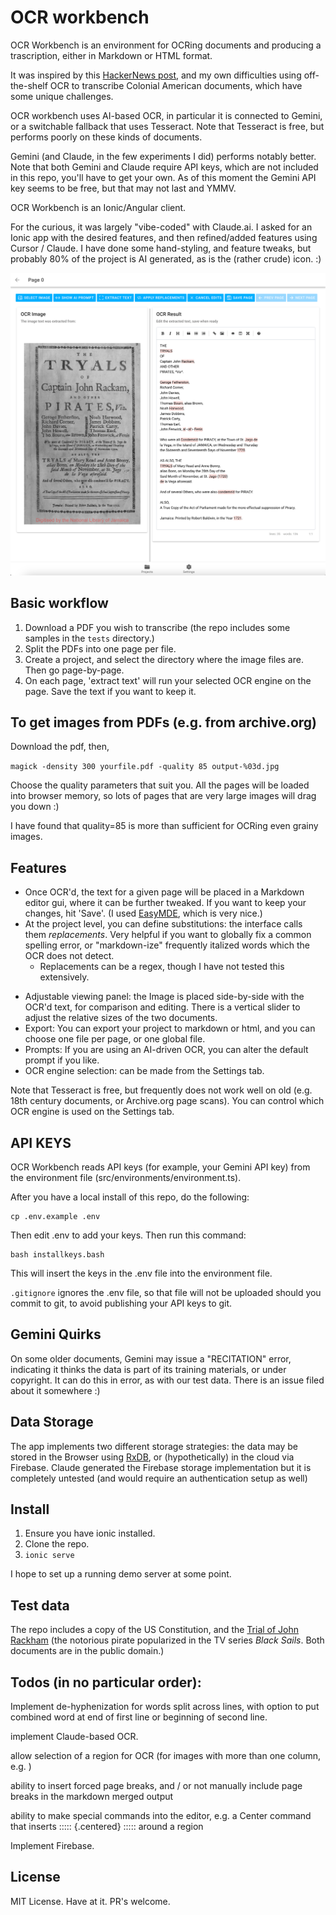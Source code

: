 # OCR workbench

OCR Workbench is an environment for OCRing documents and producing a trascription, either in Markdown or HTML format. 

It was inspired by this [HackerNews post](https://news.ycombinator.com/item?id=43048698&utm_source=hackernewsletter&utm_medium=email&utm_term=ask_hn), and my own difficulties using off-the-shelf OCR to transcribe Colonial American documents, which have some unique challenges. 

OCR workbench uses AI-based OCR, in particular it is connected to Gemini, or a switchable fallback that uses Tesseract. Note that Tesseract is free, but performs poorly on these kinds of documents. 

Gemini (and Claude, in the few experiments I did) performs notably better. Note that both Gemini and Claude require API keys, which are not included in this repo, you'll have to get your own. As of this moment the Gemini API key seems to be free, but that may not last and YMMV. 

OCR Workbench is an Ionic/Angular client.

For the curious, it was largely "vibe-coded" with Claude.ai. I asked for an Ionic app with the desired features, and then refined/added features using Cursor / Claude. I have done some hand-styling, and feature tweaks, but probably 80% of the project is AI generated, as is the (rather crude) icon. :)

![screenshot](images/Screenshot.png)

## Basic workflow

1. Download a PDF you wish to transcribe (the repo includes some samples in the ```tests``` directory.)
2. Split the PDFs into one page per file.
3. Create a project, and select the directory where the image files are. Then go page-by-page.
4. On each page, 'extract text' will run your selected OCR engine on the page. Save the text if you want to keep it. 


## To get images from PDFs (e.g. from archive.org)

Download the pdf, then, 

```magick -density 300 yourfile.pdf -quality 85 output-%03d.jpg```

Choose the quality parameters that suit you. All the pages will be loaded into browser memory, so lots of pages that are very large images will drag you down :)

I have found that quality=85 is more than sufficient for OCRing even grainy images.

## Features

- Once OCR'd, the text for a given page will be placed in a Markdown editor gui, where it can be further tweaked. If you want to keep your changes, hit 'Save'. (I used [EasyMDE](https://github.com/Ionaru/easy-markdown-editor), which is very nice.)
- At the project level, you can define substitutions:  the interface calls them *replacements*. Very helpful if you want to globally fix a common spelling error, or "markdown-ize" frequently italized words which the OCR does not detect.
  - Replacements can be a regex, though I have not tested this extensively.
* Adjustable viewing panel: the Image is placed side-by-side with the OCR'd text, for comparison and editing. There is a vertical slider to adjust the relative sizes of the two documents.
* Export: You can export your project to markdown or html, and you can choose one file per page, or one global file. 
* Prompts: If you are using an AI-driven OCR, you can alter the default prompt if you like. 
* OCR engine selection: can be made from the Settings tab.

Note that Tesseract is free, but frequently does not work well on old (e.g. 18th century documents, or Archive.org page scans). You can control which OCR engine is used on the Settings tab.

## API KEYS
 OCR Workbench reads API keys (for example, your Gemini API key) from the environment file (src/environments/environment.ts).
 
 After you have a local install of this repo, do the following:
 
 ```
 cp .env.example .env
 ```
 
 Then edit .env to add your keys. Then run this command:

 ```
 bash installkeys.bash
 ```

 This will insert the keys in the .env file into the environment file. 
 
 `.gitignore` ignores the .env file, so that file will not be uploaded should you commit to git, to avoid publishing your API keys to git. 


## Gemini Quirks

On some older documents, Gemini may issue a "RECITATION" error, indicating it thinks the data is part of its training materials, or under copyright. It can do this in error, as with our test data. There is an issue filed about it somewhere :)

## Data Storage

The app implements two different storage strategies: the data may be stored in the Browser using [RxDB](https://rxdb.info/), or (hypothetically) in the cloud via Firebase. Claude generated the Firebase storage implementation but it is completely untested (and would require an authentication setup as well)

## Install

1. Ensure you have ionic installed.
2. Clone the repo.
3. `ionic serve`

I hope to set up a running demo server at some point.

## Test data

The repo includes a copy of the US Constitution, and the [Trial of John Rackham](https://discovery.nationalarchives.gov.uk/details/r/C14075679) (the notorious pirate popularized in the TV series *Black Sails*. Both documents are in the public domain.)

## Todos (in no particular order):

Implement de-hyphenization for words split across lines, with option to put combined word at end of first line or beginning of second line.

implement Claude-based OCR. 

allow selection of a region for OCR (for images with more than one column, e.g. )

ability to insert forced page breaks, and / or not manually include page breaks in the markdown merged output

ability to make special commands into the editor, e.g. a Center command that inserts 
::::: {.centered}
::::: 
around a region

Implement Firebase.


## License

MIT License. Have at it. PR's welcome.


